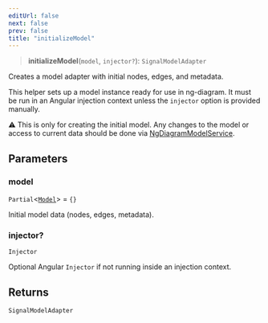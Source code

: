 ```yaml
---
editUrl: false
next: false
prev: false
title: "initializeModel"
---
```


> **initializeModel**(`model`, `injector?`): `SignalModelAdapter`

Creates a model adapter with initial nodes, edges, and metadata.

This helper sets up a model instance ready for use in ng-diagram.
It must be run in an Angular injection context unless the `injector` option is provided manually.

⚠️ This is only for creating the initial model. Any changes to the model or
access to current data should be done via [NgDiagramModelService](/docs/api/services/ngdiagrammodelservice/).

## Parameters

### model

`Partial`\<[`Model`](/docs/api/types/model/)\> = `{}`

Initial model data (nodes, edges, metadata).

### injector?

`Injector`

Optional Angular `Injector` if not running inside an injection context.

## Returns

`SignalModelAdapter`
